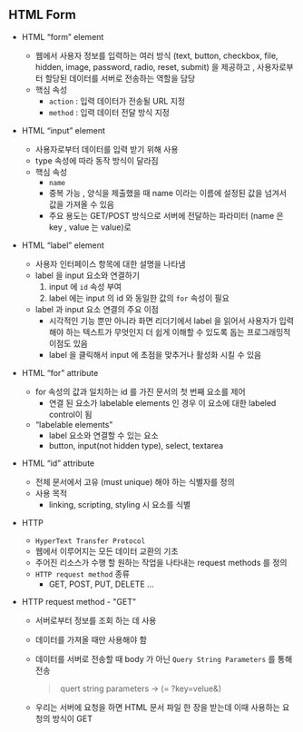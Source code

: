 ## HTML Form



* HTML “form” element

  * 웹에서 사용자 정보를 입력하는 여러 방식 (text, button, checkbox, file, hidden, image, password, radio, reset, submit) 을 제공하고 , 사용자로부터 할당된 데이터를 서버로 전송하는 역할을 담당
  * 핵심 속성
    * `action` : 입력 데이터가 전송될 URL 지정
    * `method` : 입력 데이터 전달 방식 지정

* HTML “input” element

  * 사용자로부터 데이터를 입력 받기 위해 사용
  * type 속성에 따라 동작 방식이 달라짐
  * 핵심 속성
    * `name`
    * 중복 가능 , 양식을 제출했을 때 name 이라는 이름에 설정된 값을 넘겨서 값을 가져올 수 있음
    * 주요 용도는 GET/POST 방식으로 서버에 전달하는 파라미터 (name 은 key , value 는 value)로

* HTML “label” element 

  * 사용자 인터페이스 항목에 대한 설명을 나타냄
  * label 을 input 요소와 연결하기
    1. input 에 `id` 속성 부여
    2. label 에는 input 의 id 와 동일한 값의 `for` 속성이 필요
  * label 과 input 요소 연결의 주요 이점
    * 시각적인 기능 뿐만 아니라 화면 리더기에서 label 을 읽어서 사용자가 입력해야 하는 텍스트가 무엇인지 더 쉽게 이해할 수 있도록 돕는 프로그래밍적 이점도 있음
    * label 을 클릭해서 input 에 초점을 맞추거나 활성화 시킬 수 있음

* HTML “for” attribute

  * for 속성의 값과 일치하는 id 를 가진 문서의 첫 번째 요소를 제어
    * 연결 된 요소가 labelable elements 인 경우 이 요소에 대한 labeled control이 됨
  * “labelable elements"
    * label 요소와 연결할 수 있는 요소
    * button, input(not hidden type), select, textarea

* HTML “id” attribute

  * 전체 문서에서 고유 (must unique) 해야 하는 식별자를 정의
  * 사용 목적
    * linking, scripting, styling 시 요소를 식별

* HTTP

  * `HyperText Transfer Protocol`
  * 웹에서 이루어지는 모든 데이터 교환의 기초
  * 주어진 리소스가 수행 할 원하는 작업을 나타내는 request methods 를 정의
  * `HTTP request method` 종류
    * GET, POST, PUT, DELETE …

* HTTP request method - "GET"

  * 서버로부터 정보를 조회 하는 데 사용

  * 데이터를 가져올 때만 사용해야 함

  * 데이터를 서버로 전송할 때 body 가 아닌 `Query String Parameters` 를 통해 전송

    > ​	quert string parameters -> (= ?key=velue&)

  * 우리는 서버에 요청을 하면 HTML 문서 파일 한 장을 받는데 이때 사용하는 요청의 방식이 GET